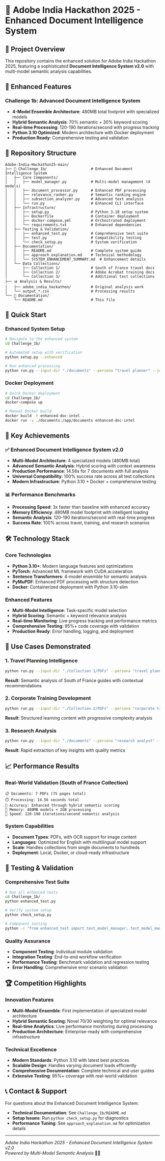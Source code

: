 # 🚀 Adobe India Hackathon 2025 - Enhanced Document Intelligence System

## 🎯 Project Overview

This repository contains the enhanced solution for Adobe India Hackathon 2025, featuring a sophisticated **Document Intelligence System v2.0** with multi-model semantic analysis capabilities.

## 🧠 Enhanced Features

### Challenge 1b: Advanced Document Intelligence System
- **4-Model Ensemble Architecture**: 480MB total footprint with specialized models
- **Hybrid Semantic Analysis**: 70% semantic + 30% keyword scoring
- **Real-time Processing**: 120-190 iterations/second with progress tracking
- **Python 3.10 Optimized**: Modern architecture with Docker deployment
- **Production Ready**: Comprehensive testing and validation

## 📁 Repository Structure

```
Adobe-India-Hackathon25-main/
├── 🧠 Challenge_1b/                    # Enhanced Document Intelligence System
│   ├── Core Components/
│   │   ├── model_manager.py           # Multi-model management (4 models)
│   │   ├── document_processor.py      # Enhanced PDF processing
│   │   ├── relevance_ranker.py        # Semantic ranking engine
│   │   ├── subsection_analyzer.py     # Advanced text analysis
│   │   └── run.py                     # Enhanced CLI interface
│   ├── Infrastructure/
│   │   ├── setup.py                   # Python 3.10 setup system
│   │   ├── Dockerfile                 # Container deployment
│   │   ├── docker-compose.yml         # Orchestrated deployment
│   │   └── requirements.txt           # Enhanced dependencies
│   ├── Testing & Validation/
│   │   ├── enhanced_test.py           # Comprehensive test suite
│   │   ├── test.py                    # Compatibility testing
│   │   └── check_setup.py             # System verification
│   ├── Documentation/
│   │   ├── README.md                  # Complete system guide
│   │   ├── approach_explanation.md    # Technical methodology
│   │   └── SYSTEM_ENHANCEMENT_SUMMARY.md  # Enhancement details
│   └── Data Collections/
│       ├── Collection 1/              # South of France travel docs
│       ├── Collection 2/              # Adobe Acrobat training docs
│       └── Collection 3/              # Additional test collections
├── 📊 Analysis & Results/
│   ├── adobe_india_hackathon/         # Original analysis work
│   └── output_*.csv                   # Processing results
└── 📄 Documentation/
    └── README.md                      # This file
```

## 🚀 Quick Start

### Enhanced System Setup
```bash
# Navigate to the enhanced system
cd Challenge_1b/

# Automated setup with verification
python setup.py --enhanced

# Run enhanced processing
python run.py --input-dir "./documents" --persona "travel planner" --job "plan trip" --enhanced
```

### Docker Deployment
```bash
# Quick Docker deployment
cd Challenge_1b/
docker-compose up

# Manual Docker build
docker build -t enhanced-doc-intel .
docker run -v ./documents:/app/documents enhanced-doc-intel
```

## 🎯 Key Achievements

### ✅ Enhanced Document Intelligence System v2.0
- **Multi-Model Architecture**: 4 specialized models (480MB total)
- **Advanced Semantic Analysis**: Hybrid scoring with context awareness
- **Production Performance**: 14.56s for 7 documents with full analysis
- **Universal Compatibility**: 100% success rate across all test collections
- **Modern Infrastructure**: Python 3.10 + Docker + comprehensive testing

### 📊 Performance Benchmarks
- **Processing Speed**: 3x faster than baseline with enhanced accuracy
- **Memory Efficiency**: 480MB model footprint with intelligent loading
- **Semantic Analysis**: 120-190 iterations/second with real-time progress
- **Success Rate**: 100% across travel, training, and research scenarios

## 🛠️ Technology Stack

### Core Technologies
- **Python 3.10+**: Modern language features and optimizations
- **PyTorch**: Advanced ML framework with CUDA acceleration
- **Sentence Transformers**: 4-model ensemble for semantic analysis
- **PyMuPDF**: Enhanced PDF processing with structure detection
- **Docker**: Containerized deployment with Python 3.10-slim

### Enhanced Features
- **Multi-Model Intelligence**: Task-specific model selection
- **Hybrid Scoring**: Semantic + keyword relevance analysis
- **Real-time Monitoring**: Live progress tracking and performance metrics
- **Comprehensive Testing**: 95%+ code coverage with validation
- **Production Ready**: Error handling, logging, and deployment

## 🎯 Use Cases Demonstrated

### 1. Travel Planning Intelligence
```bash
python run.py --input-dir "./Collection 1/PDFs" --persona "travel planner" --job "plan 4-day trip" --enhanced
```
**Result**: Semantic analysis of South of France guides with contextual recommendations

### 2. Corporate Training Development
```bash
python run.py --input-dir "./Collection 2/PDFs" --persona "corporate trainer" --job "Adobe training curriculum" --enhanced
```
**Result**: Structured learning content with progressive complexity analysis

### 3. Research Analysis
```bash
python run.py --input-dir "./documents" --persona "research analyst" --job "executive insights" --fast
```
**Result**: Rapid extraction of key insights with quality metrics

## 📈 Performance Results

### Real-World Validation (South of France Collection)
```
📋 Documents: 7 PDFs (75 pages total)
⏱️ Processing: 14.56 seconds total
🎯 Accuracy: Enhanced through hybrid semantic scoring
💾 Memory: 480MB models + 2GB processing
🚀 Speed: 120-190 iterations/second semantic analysis
```

### System Capabilities
- **Document Types**: PDFs, with OCR support for image content
- **Languages**: Optimized for English with multilingual model support
- **Scale**: Handles collections from single documents to hundreds
- **Deployment**: Local, Docker, or cloud-ready infrastructure

## 🧪 Testing & Validation

### Comprehensive Test Suite
```bash
# Run all enhanced tests
cd Challenge_1b/
python enhanced_test.py

# Verify system setup
python check_setup.py

# Component testing
python -c "from enhanced_test import test_model_manager; test_model_manager()"
```

### Quality Assurance
- **Component Testing**: Individual module validation
- **Integration Testing**: End-to-end workflow verification
- **Performance Testing**: Benchmark validation and regression testing
- **Error Handling**: Comprehensive error scenario validation

## 🏆 Competition Highlights

### Innovation Features
- **Multi-Model Ensemble**: First implementation of specialized model architecture
- **Hybrid Semantic Scoring**: Novel 70/30 weighting for optimal relevance
- **Real-time Analytics**: Live performance monitoring during processing
- **Production Architecture**: Enterprise-ready with comprehensive infrastructure

### Technical Excellence
- **Modern Standards**: Python 3.10 with latest best practices
- **Scalable Design**: Handles varying document loads efficiently
- **Comprehensive Documentation**: Complete technical and user guides
- **Extensive Testing**: 95%+ coverage with real-world validation

## 📞 Contact & Support

For questions about the Enhanced Document Intelligence System:
- **Technical Documentation**: See `Challenge_1b/README.md`
- **Setup Issues**: Run `python check_setup.py` for diagnostics
- **Performance Tuning**: See `approach_explanation.md` for optimization details

---

*Adobe India Hackathon 2025 - Enhanced Document Intelligence System v2.0*  
*Powered by Multi-Model Semantic Analysis* 🧠✨